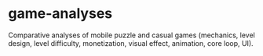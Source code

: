 # game-analyses
Comparative analyses of mobile puzzle and casual games (mechanics, level design, level difficulty, monetization, visual effect, animation, core loop, UI).
